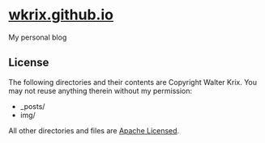 [wkrix.github.io](http://wkrix.github.io)
=================

My personal blog

## License

The following directories and their contents are Copyright Walter Krix.
You may not reuse anything therein without my permission:

* _posts/
* img/

All other directories and files are [Apache Licensed](LICENSE).
